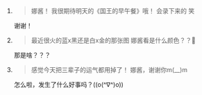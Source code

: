 1. > 娜酱！ 我很期待明天的《国王的早午餐》哦！ 会录下来的 笑

   谢谢！

2. > 最近很火的蓝x黑还是白x金的那张图 娜酱看是什么颜色？？👀

   那是啥？？？

3. > 感觉今天把三辈子的运气都用掉了！ 娜酱，谢谢你m(__)m

   怎么啦，发生了什么好事吗？((o(^∇^)o))

